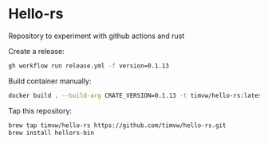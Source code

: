 # Hello-rs

Repository to experiment with github actions and rust

Create a release:

```bash
gh workflow run release.yml -f version=0.1.13
```

Build container manually:

```bash
docker build . --build-arg CRATE_VERSION=0.1.13 -t timvw/hello-rs:latest
```

Tap this repository:

```bash
brew tap timvw/hello-rs https://github.com/timvw/hello-rs.git
brew install hellors-bin
```